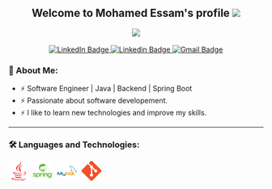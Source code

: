 <h2 align="center">
  Welcome to Mohamed Essam's profile
  <img src="https://media.giphy.com/media/hvRJCLFzcasrR4ia7z/giphy.gif" width="28"/>
</h2>


<p id="header" align="center">
  <img src="https://media.giphy.com/media/p4NLw3I4U0idi/giphy.gif" width="200"/>
</p>

<p id="badges" align="center">
  <a href="https://www.linkedin.com/in/mohamed-essam-eldin-134691213/">
    <img src="https://img.shields.io/badge/LinkedIn-black?style=for-the-badge&logo=linkedin&logoColor=blue" alt="LinkedIn Badge"/>
  </a>
 
  
  <a href="https://github.com/mohamedessamgabr">
    <img src="https://img.shields.io/badge/Github-black?style=for-the-badge&logo=github&logoColor=white" alt="Linkedin Badge"/>
  </a>
  
  <a href="mailto:mesam148@gmail.com">
    <img src="https://img.shields.io/badge/Gmail-black?style=for-the-badge&logo=gmail&logoColor=red" alt="Gmail Badge"/>
  </a>
</p>

### 🤵 About Me:
- ⚡ Software Engineer | Java | Backend | Spring Boot
- ⚡ Passionate about software developement.
- ⚡ I like to learn new technologies and improve my skills.

---

### 🛠️ Languages and Technologies:

<div>
  <img src="https://github.com/devicons/devicon/blob/master/icons/java/java-plain.svg" title="Java" alt="Java" width="40" height="40"/>&nbsp;
  <img src="https://github.com/devicons/devicon/blob/master/icons/spring/spring-original-wordmark.svg" title="Spring" alt="Spring" width="40" height="40"/>&nbsp;
  <img src="https://github.com/devicons/devicon/blob/master/icons/mysql/mysql-original-wordmark.svg" title="MySQL" alt="MySQL" width="40" height="40"/>&nbsp;
  <img src="https://github.com/devicons/devicon/blob/master/icons/git/git-plain.svg" title="Git" **alt="Git" width="40" height="40"/>
</div>


  

